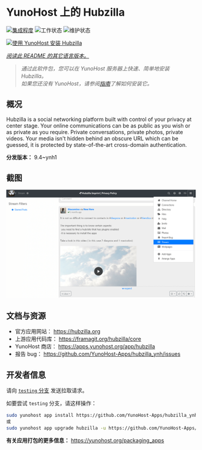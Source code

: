 <!--
注意：此 README 由 <https://github.com/YunoHost/apps/tree/master/tools/readme_generator> 自动生成
请勿手动编辑。
-->

# YunoHost 上的 Hubzilla

[![集成程度](https://dash.yunohost.org/integration/hubzilla.svg)](https://ci-apps.yunohost.org/ci/apps/hubzilla/) ![工作状态](https://ci-apps.yunohost.org/ci/badges/hubzilla.status.svg) ![维护状态](https://ci-apps.yunohost.org/ci/badges/hubzilla.maintain.svg)

[![使用 YunoHost 安装 Hubzilla](https://install-app.yunohost.org/install-with-yunohost.svg)](https://install-app.yunohost.org/?app=hubzilla)

*[阅读此 README 的其它语言版本。](./ALL_README.md)*

> *通过此软件包，您可以在 YunoHost 服务器上快速、简单地安装 Hubzilla。*  
> *如果您还没有 YunoHost，请参阅[指南](https://yunohost.org/install)了解如何安装它。*

## 概况

Hubzilla is a social networking platform built with control of your privacy at center stage. Your online communications can be as public as you wish or as private as you require. Private conversations, private photos, private videos. Your media isn't hidden behind an obscure URL which can be guessed, it is protected by state-of-the-art cross-domain authentication.


**分发版本：** 9.4~ynh1

## 截图

![Hubzilla 的截图](./doc/screenshots/hubzilla-1.png)

## 文档与资源

- 官方应用网站： <https://hubzilla.org>
- 上游应用代码库： <https://framagit.org/hubzilla/core>
- YunoHost 商店： <https://apps.yunohost.org/app/hubzilla>
- 报告 bug： <https://github.com/YunoHost-Apps/hubzilla_ynh/issues>

## 开发者信息

请向 [`testing` 分支](https://github.com/YunoHost-Apps/hubzilla_ynh/tree/testing) 发送拉取请求。

如要尝试 `testing` 分支，请这样操作：

```bash
sudo yunohost app install https://github.com/YunoHost-Apps/hubzilla_ynh/tree/testing --debug
或
sudo yunohost app upgrade hubzilla -u https://github.com/YunoHost-Apps/hubzilla_ynh/tree/testing --debug
```

**有关应用打包的更多信息：** <https://yunohost.org/packaging_apps>
